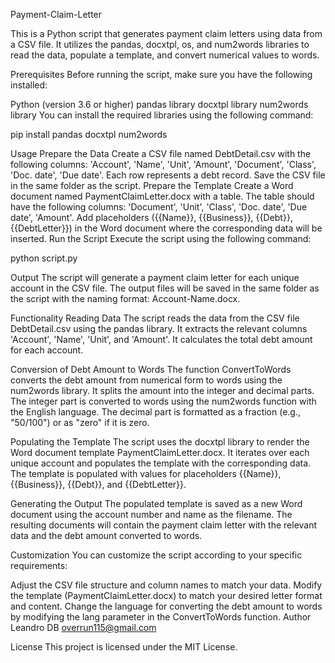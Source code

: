 Payment-Claim-Letter

This is a Python script that generates payment claim letters using data from a CSV file. It utilizes the pandas, docxtpl, os, and num2words libraries to read the data, populate a template, and convert numerical values to words.

Prerequisites
Before running the script, make sure you have the following installed:

Python (version 3.6 or higher)
pandas library
docxtpl library
num2words library
You can install the required libraries using the following command:

pip install pandas docxtpl num2words

Usage
Prepare the Data
Create a CSV file named DebtDetail.csv with the following columns: 'Account', 'Name', 'Unit', 'Amount', 'Document', 'Class', 'Doc. date', 'Due date'. Each row represents a debt record.
Save the CSV file in the same folder as the script.
Prepare the Template
Create a Word document named PaymentClaimLetter.docx with a table. The table should have the following columns: 'Document', 'Unit', 'Class', 'Doc. date', 'Due date', 'Amount'.
Add placeholders ({{Name}}, {{Business}}, {{Debt}}, {{DebtLetter}}) in the Word document where the corresponding data will be inserted.
Run the Script
Execute the script using the following command:

python script.py

Output
The script will generate a payment claim letter for each unique account in the CSV file. The output files will be saved in the same folder as the script with the naming format: Account-Name.docx.

Functionality
Reading Data
The script reads the data from the CSV file DebtDetail.csv using the pandas library. It extracts the relevant columns 'Account', 'Name', 'Unit', and 'Amount'. It calculates the total debt amount for each account.

Conversion of Debt Amount to Words
The function ConvertToWords converts the debt amount from numerical form to words using the num2words library. It splits the amount into the integer and decimal parts. The integer part is converted to words using the num2words function with the English language. The decimal part is formatted as a fraction (e.g., "50/100") or as "zero" if it is zero.

Populating the Template
The script uses the docxtpl library to render the Word document template PaymentClaimLetter.docx. It iterates over each unique account and populates the template with the corresponding data. The template is populated with values for placeholders {{Name}}, {{Business}}, {{Debt}}, and {{DebtLetter}}.

Generating the Output
The populated template is saved as a new Word document using the account number and name as the filename. The resulting documents will contain the payment claim letter with the relevant data and the debt amount converted to words.

Customization
You can customize the script according to your specific requirements:

Adjust the CSV file structure and column names to match your data.
Modify the template (PaymentClaimLetter.docx) to match your desired letter format and content.
Change the language for converting the debt amount to words by modifying the lang parameter in the ConvertToWords function.
Author
Leandro DB
overrun115@gmail.com

License
This project is licensed under the MIT License.


